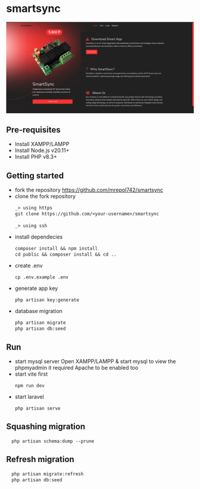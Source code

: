 # smartsync

<img src="Screenshot.png">

## Pre-requisites
- Install XAMPP/LAMPP
- Install Node.js v20.11+
- Install PHP v8.3+

## Getting started
- fork the repository https://github.com/mrepol742/smartsync
- clone the fork repository
  ```
  _> using https
  git clone https://github.com/<your-username>/smartsync

  _> using ssh
  ```
- install dependecies
  ```
  composer install && npm install
  cd public && composer install && cd ..
  ```
- create .env
  ```
  cp .env.example .env
  ```
- generate app key
  ```
  php artisan key:generate
  ```
- database migration
  ```
  php artisan migrate
  php artisan db:seed
  ```

## Run
- start mysql server
  Open XAMPP/LAMPP & start mysql
  to view the phpmyadmin it required Apache to be enabled too
- start vite first
  ```
  npm run dev
  ```
- start laravel
  ```
  php artisan serve
  ```

## Squashing migration
```
  php artisan schema:dump --prune
```

## Refresh migration
```
  php artisan migrate:refresh
  php artisan db:seed
```